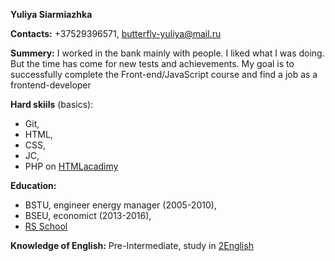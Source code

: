 **Yuliya Siarmiazhka**

**Contacts:** +37529396571, butterfly-yuliya@mail.ru

**Summery:** I worked in the bank mainly with people. I liked what I was doing. But the time has come for new tests and achievements. My goal is to successfully complete the Front-end/JavaScript course and find a job as a frontend-developer

**Hard skiils** (basics):

- Git,
- HTML,
- CSS,
- JC,
- PHP
  on [HTMLacadimy](https://htmlacademy.ru/study)

**Education:**

- BSTU, engineer energy manager (2005-2010),
- BSEU, economict (2013-2016),
- [RS School](https://rs.school/js/)

**Knowledge of English:** Pre-Intermediate, study in [2English](https://2english.by/)